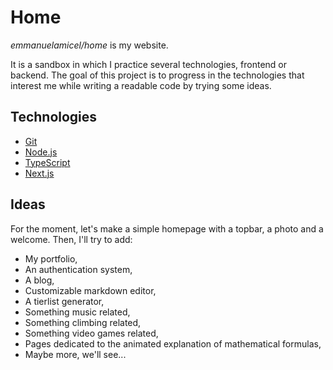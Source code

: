 # Home

_emmanuelamicel/home_ is my website.

It is a sandbox in which I practice several technologies, frontend or backend. The goal of this project is to progress in the technologies that interest me while writing a readable code by trying some ideas.

## Technologies

* [Git](https://git-scm.com/)
* [Node.js](https://nodejs.org/)
* [TypeScript](https://www.typescriptlang.org/)
* [Next.js](https://nextjs.org/)

## Ideas

For the moment, let's make a simple homepage with a topbar, a photo and a welcome.
Then, I'll try to add:

* My portfolio,
* An authentication system,
* A blog,
* Customizable markdown editor,
* A tierlist generator,
* Something music related,
* Something climbing related,
* Something video games related,
* Pages dedicated to the animated explanation of mathematical formulas,
* Maybe more, we'll see...
